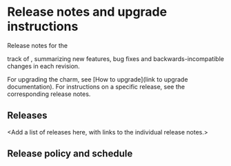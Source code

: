 <!-- Remember to update this file for your charm -- replace <charm-name> with the appropriate name,
specify the track the release notes will follow, and include a link on how to upgrade. -->

# Release notes and upgrade instructions

Release notes for the <main> track of <charm name>, summarizing new features,
bug fixes and backwards-incompatible changes in each revision.

For upgrading the charm, see [How to upgrade](link to upgrade documentation).
For instructions on a specific release, see the corresponding release notes.

## Releases

<Add a list of releases here, with links to the individual release notes.>

## Release policy and schedule

<!--
Use this section to define a schedule at which we publish release notes for this charm. 
Please adopt one of the following release patterns:
- Fixed release schedule (monthly, bimonthly, etc.)
- Release notes with every revision of the <main> track
- Release notes published when there’s a need (maintenance, bug fixes, etc.)
-->

